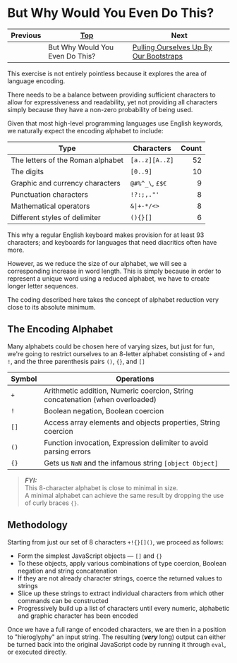 
# But Why Would You Even Do This?

| Previous | [Top](/chriswhealy/hieroglyphy) | Next
|---|---|---
|   | But Why Would You Even Do This? | [Pulling Ourselves Up By Our Bootstraps](/chriswhealy/hieroglyphy/bootstraps/)

This exercise is not entirely pointless because it explores the area of language encoding.

There needs to be a balance between providing sufficient characters to allow for expressiveness and readability, yet not providing all characters simply because they have a non-zero probability of being used.

Given that most high-level programming languages use English keywords, we naturally expect the encoding alphabet to include:

| Type | Characters | Count
|---|---|--:
| The letters of the Roman alphabet | `[a..z][A..Z]`  | 52
| The digits                        | `[0..9]`        | 10
| Graphic and currency characters   | `@#%^_\`, `£$€` | 9
| Punctuation characters            | `!?:;,."'`      | 8
| Mathematical operators            | `&\|+-*/<>`     | 8
| Different styles of delimiter     | `(){}[]`        | 6

This why a regular English keyboard makes provision for at least 93 characters; and keyboards for languages that need diacritics often have more.

However, as we reduce the size of our alphabet, we will see a corresponding increase in word length.
This is simply because in order to represent a unique word using a reduced alphabet, we have to create longer letter sequences.

The coding described here takes the concept of alphabet reduction very close to its absolute minimum.

## The Encoding Alphabet

Many alphabets could be chosen here of varying sizes, but just for fun, we're going to restrict ourselves to an 8-letter alphabet consisting of `+` and `!`, and the three parenthesis pairs `()`, `{}`, and `[]`

| Symbol | Operations
|---|---
| `+`  | Arithmetic addition, Numeric coercion, String concatenation (when overloaded)
| `!`  | Boolean negation, Boolean coercion
| `[]` | Access array elements and objects properties, String coercion
| `()` | Function invocation, Expression delimiter to avoid parsing errors
| `{}` | Gets us `NaN` and the infamous string `[object Object]`

> ***FYI:***<br>
> This 8-character alphabet is close to minimal in size.<br>
> A minimal alphabet can achieve the same result by dropping the use of curly braces `{}`.

## Methodology

Starting from just our set of 8 characters `+!{}[]()`, we proceed as follows:

* Form the simplest JavaScript objects &mdash; `[]` and `{}`
* To these objects, apply various combinations of type coercion, Boolean negation and string concatenation
* If they are not already character strings, coerce the returned values to strings
* Slice up these strings to extract individual characters from which other commands can be constructed
* Progressively build up a list of characters until every numeric, alphabetic and graphic character has been encoded

Once we have a full range of encoded characters, we are then in a position to "hieroglyphy" an input string.
The resulting (***very*** long) output can either be turned back into the original JavaScript code by running it through `eval`, or executed directly.
